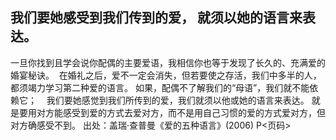 ## 我们要她感受到我们传到的爱， 就须以她的语言来表达。
一旦你找到且学会说你配偶的主要爱语，我相信你也等于发现了长久的、充满爱的婚宴秘诀。  在婚礼之后，爱不一定会消失，但若要使之存活，我们中多半的人，都须竭力学习第二种爱的语言。 如果，配偶不了解我们的“母语”，我们就不能依赖它；  
 我们要她感觉到我们所传到的爱，我们就须以他或她的语言来表达。
就是要用对方能感受到爱的方式去爱对方，而不是用自己习惯的爱的方式爱对方，但对方确感受不到。
出处：盖瑞·查普曼《爱的五种语言》(2006) P<页码>
